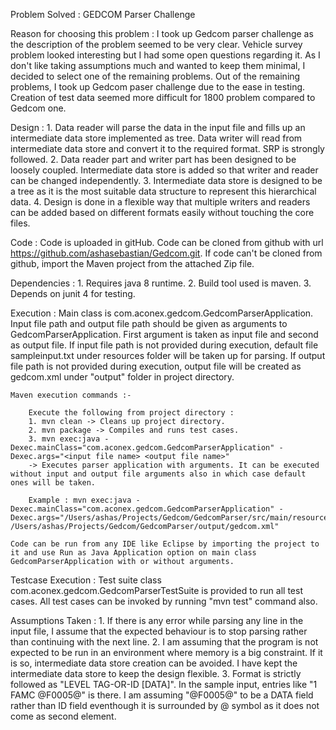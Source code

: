 Problem Solved : GEDCOM Parser Challenge

Reason for choosing this problem : 
	I took up Gedcom parser challenge as the description of the problem seemed to be very clear. Vehicle survey problem looked interesting but I had some open questions regarding it. As I don't like taking assumptions much and wanted to keep them minimal, I decided to select one of the remaining problems. Out of the remaining problems, I took up Gedcom paser challenge due to the ease in testing. Creation of test data seemed more difficult for 1800 problem compared to Gedcom one. 

Design : 
	1. Data reader will parse the data in the input file and fills up an intermediate data store implemented as tree. Data writer will read from intermediate data store and convert it to the required format. SRP is strongly followed.
	2. Data reader part and writer part has been designed to be loosely coupled. Intermediate data store is added so that writer and reader can be changed independently.
	3. Intermediate data store is designed to be a tree as it is the most suitable data structure to represent this hierarchical data. 
	4. Design is done in a flexible way that multiple writers and readers can be added based on different formats easily without touching the core files.

Code : 
	 Code is uploaded in gitHub. Code can be cloned from github with url https://github.com/ashasebastian/Gedcom.git. If code can't be cloned from github, import the Maven project from the attached Zip file.
	
Dependencies : 
	1. Requires java 8 runtime.
	2. Build tool used is maven.
	3. Depends on junit 4 for testing.
	
Execution :
	Main class is com.aconex.gedcom.GedcomParserApplication. Input file path and output file path should be given as arguments to GedcomParserApplication. First argument is taken as input file and second as output file. If input file path is not provided during execution, default file sampleinput.txt under resources folder will be taken up for parsing. If output file path is not provided during execution, output file will be created as gedcom.xml under "output" folder in project directory.
	
	Maven execution commands :-
	
		Execute the following from project directory :  
		1. mvn clean -> Cleans up project directory.
		2. mvn package -> Compiles and runs test cases.
		3. mvn exec:java -Dexec.mainClass="com.aconex.gedcom.GedcomParserApplication" -Dexec.args="<input file name> <output file name>"
		-> Executes parser application with arguments. It can be executed without input and output file arguments also in which case default ones will be taken.
		
		Example : mvn exec:java -Dexec.mainClass="com.aconex.gedcom.GedcomParserApplication" -Dexec.args="/Users/ashas/Projects/Gedcom/GedcomParser/src/main/resources/sampleinput.txt /Users/ashas/Projects/Gedcom/GedcomParser/output/gedcom.xml"  
		
	Code can be run from any IDE like Eclipse by importing the project to it and use Run as Java Application option on main class GedcomParserApplication with or without arguments.
	
Testcase Execution :
	Test suite class com.aconex.gedcom.GedcomParserTestSuite is provided to run all test cases. All test cases can be invoked by running "mvn test" command also.

Assumptions Taken :
	1. If there is any error while parsing any line in the input file, I assume that the expected behaviour is to stop parsing rather than continuing with the next line. 
	2. I am assuming that the program is not expected to be run in an environment where memory is a big constraint. If it is so, intermediate data store creation can be avoided. I have kept the intermediate data store to keep the design flexible.
	3. Format is strictly followed as "LEVEL TAG-OR-ID [DATA]". In the sample input, entries like "1 FAMC @F0005@" is there. I am assuming "@F0005@" to be a DATA field rather than ID field eventhough it is surrounded by @ symbol as it does not come as second element.
